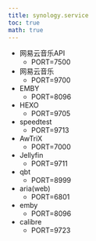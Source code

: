 ```yaml
---
title: synology.service
toc: true
math: true
---
```


- 网易云音乐API
  - PORT=7500
- 网易云音乐
  - PORT=9700
- EMBY
  - PORT=8096
- HEXO
  - PORT=9705
- speedtest
  - PORT=9713
- AwTriX
  - PORT=7000
- Jellyfin
  - PORT=9711
- qbt
  - PORT=8999
- aria(web)
  - PORT=6801
- emby
  - PORT=8096
- calibre
  - PORT=9723
